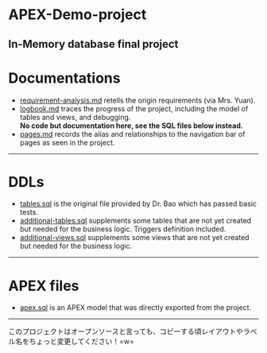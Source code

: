 # APEX-Demo-project
In-Memory database final project
---
# Documentations
- <a href="https://github.com/herobrine1010/APEX-Demo-project/blob/master/requirement%20analysis.md">requirement-analysis.md</a>
retells the origin requirements (via Mrs. Yuan).
- <a href="https://github.com/herobrine1010/APEX-Demo-project/blob/master/logbook.md">logbook.md</a>
traces the progress of the project, including the model of tables and views, and debugging.<br/>
<b> No code but documentation here, see the SQL files below instead.</b>  
- <a href="https://github.com/herobrine1010/APEX-Demo-project/blob/master/pages.md">pages.md</a>
records the alias and relationships to the navigation bar of pages as seen in the project.
---
# DDLs
- <a href="https://github.com/herobrine1010/APEX-Demo-project/blob/master/tables.sql">tables.sql</a>
is the original file provided by Dr. Bao which has passed basic tests.
- <a href="https://github.com/herobrine1010/APEX-Demo-project/blob/master/additional%20tables.sql">additional-tables.sql</a>
supplements some tables that are not yet created but needed for the business logic. Triggers definition included. 
- <a href="https://github.com/herobrine1010/APEX-Demo-project/blob/master/additional%20views.sql">additional-views.sql</a>
supplements some views that are not yet created but needed for the business logic.
---
# APEX files
- <a href="https://github.com/herobrine1010/APEX-Demo-project/blob/master/apex.sql">apex.sql</a>
is an APEX model that was directly exported from the project. 
---
このプロジェクトはオープンソースと言っても、コピーする頃レイアウトやラベル名をちょっと変更してください！=w=
